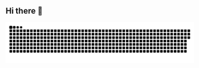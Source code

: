 ## Hi there 👋

![snake gif](https://github.com/samedinaime20/samedinaime20/blob/output/github-snake-dark.svg)
